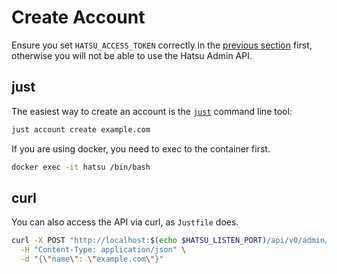 # Create Account

Ensure you set `HATSU_ACCESS_TOKEN` correctly in the [previous section](./environments.md#hatsu_access_token-optional) first, otherwise you will not be able to use the Hatsu Admin API.

## just

The easiest way to create an account is the [`just`](https://github.com/casey/just) command line tool:

```bash
just account create example.com
```

If you are using docker, you need to exec to the container first.

```bash
docker exec -it hatsu /bin/bash
```

## curl

You can also access the API via curl, as `Justfile` does.

```bash
curl -X POST "http://localhost:$(echo $HATSU_LISTEN_PORT)/api/v0/admin/create-account?token=$(echo $HATSU_ACCESS_TOKEN)" \
  -H "Content-Type: application/json" \
  -d "{\"name\": \"example.com\"}"
```
